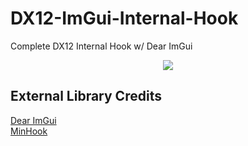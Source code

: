 # DX12-ImGui-Internal-Hook
Complete DX12 Internal Hook w/ Dear ImGui

<p align="center">
<img src="https://github.com/NightFyre/DX12-ImGui-Internal-Hook/assets/80198020/b0ef9629-63e1-4678-be50-bfdc77cff68a">
</p>

## External Library Credits

[Dear ImGui](https://github.com/ocornut/imgui)  
[MinHook](https://github.com/TsudaKageyu/minhook)
